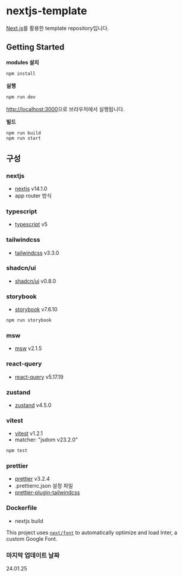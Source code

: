 # nextjs-template

[Next.js](https://nextjs.org/)를 활용한 template repository입니다.

## Getting Started

**modules 설치**

```bash
npm install
```

**실행**

```bash
npm run dev
```

[http://localhost:3000](http://localhost:3000)으로 브라우저에서 실행됩니다.

**빌드**

```bash
npm run build
npm run start
```

## 구성

### nextjs

- [nextjs](https://nextjs.org/docs) v14.1.0
- app router 방식

### typescript

- [typescript](https://www.typescriptlang.org/docs/handbook/typescript-from-scratch.html) v5

### tailwindcss

- [tailwindcss](https://tailwindcss.com/docs/installation) v3.3.0

### shadcn/ui

- [shadcn/ui](https://ui.shadcn.com/docs/installation/next) v0.8.0

### storybook

- [storybook](https://storybook.js.org/docs/get-started/install) v7.6.10

```bash
npm run storybook
```

### msw

- [msw](https://mswjs.io/docs/getting-started) v2.1.5

### react-query

- [react-query](https://tanstack.com/query/latest/docs/react/installation) v5.17.19

### zustand

- [zustand](https://docs.pmnd.rs/zustand/getting-started/introduction) v4.5.0

### vitest

- [vitest](https://vitest.dev/guide/) v1.2.1
- matcher: "jsdom v23.2.0"

```bash
npm test
```

### prettier

- [prettier](https://prettier.io/docs/en/) v3.2.4
- .prettierrc.json 설정 파일
- [prettier-plugin-tailwindcss](https://tailwindcss.com/blog/automatic-class-sorting-with-prettier)

### Dockerfile

- nextjs build

This project uses [`next/font`](https://nextjs.org/docs/basic-features/font-optimization) to automatically optimize and load Inter, a custom Google Font.

### 마지막 업데이트 날짜

24.01.25
